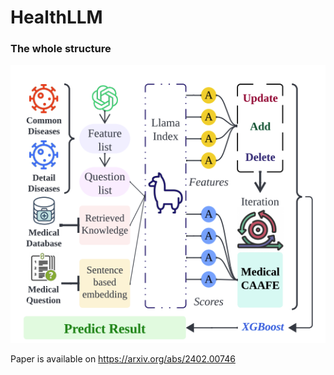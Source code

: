 # HealthLLM
### The whole structure
![这是图片](./pic/pic1.png)

Paper is available on https://arxiv.org/abs/2402.00746
